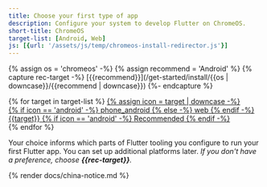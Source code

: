 ```yaml
---
title: Choose your first type of app
description: Configure your system to develop Flutter on ChromeOS.
short-title: ChromeOS
target-list: [Android, Web]
js: [{url: '/assets/js/temp/chromeos-install-redirector.js'}]
---
```


{% assign os = 'chromeos' -%}
{% assign recommend = 'Android' %}
{% capture rec-target -%}
[{{recommend}}](/get-started/install/{{os | downcase}}/{{recommend | downcase}})
{%- endcapture %}

<div class="card-grid narrow">
{% for target in target-list %}
  <a class="card outlined-card install-card card-chromeos" id="install-{{os | remove: ' ' | downcase}}" href="/get-started/install/{{os | remove: ' ' | downcase}}/{{target | downcase}}" aria-label="ChromeOS setup instructions for first deploying to {{target}}">
    {% assign icon = target | downcase -%}
    <div class="card-leading">
      {% if icon == 'android' -%}
        <span class="material-symbols" aria-hidden="true" translate="no">phone_android</span>
      {% else -%}
        <span class="material-symbols" aria-hidden="true" translate="no">web</span>
      {% endif -%}
    </div>
    <div class="card-header text-center">
      <span class="card-title">{{target}}</span>
      {% if icon == 'android' -%}
        <span class="card-subtitle">Recommended</span>
      {% endif -%}
    </div>
  </a>
{% endfor %}
</div>

Your choice informs which parts of Flutter tooling you configure
to run your first Flutter app.
You can set up additional platforms later.
_If you don't have a preference, choose **{{rec-target}}**._

{% render docs/china-notice.md %}
